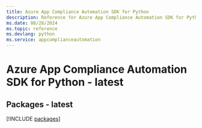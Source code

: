 ```yaml
---
title: Azure App Compliance Automation SDK for Python
description: Reference for Azure App Compliance Automation SDK for Python
ms.date: 08/28/2024
ms.topic: reference
ms.devlang: python
ms.service: appcomplianceautomation
---
```

# Azure App Compliance Automation SDK for Python - latest
## Packages - latest
[!INCLUDE [packages](app-compliance-automation-index.md)]